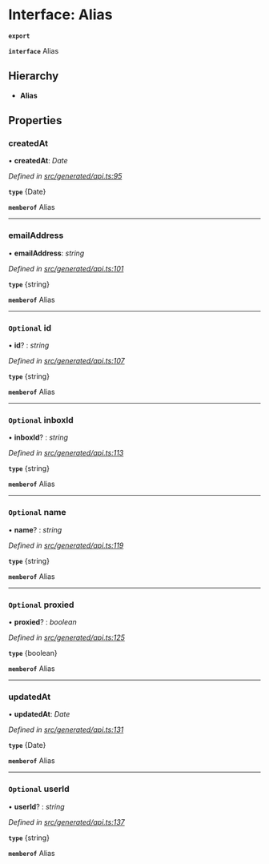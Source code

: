 # Interface: Alias

**`export`** 

**`interface`** Alias

## Hierarchy

* **Alias**

## Properties

###  createdAt

• **createdAt**: *Date*

*Defined in [src/generated/api.ts:95](https://github.com/mailslurp/mailslurp-client-ts-js/blob/507ad2d/src/generated/api.ts#L95)*

**`type`** {Date}

**`memberof`** Alias

___

###  emailAddress

• **emailAddress**: *string*

*Defined in [src/generated/api.ts:101](https://github.com/mailslurp/mailslurp-client-ts-js/blob/507ad2d/src/generated/api.ts#L101)*

**`type`** {string}

**`memberof`** Alias

___

### `Optional` id

• **id**? : *string*

*Defined in [src/generated/api.ts:107](https://github.com/mailslurp/mailslurp-client-ts-js/blob/507ad2d/src/generated/api.ts#L107)*

**`type`** {string}

**`memberof`** Alias

___

### `Optional` inboxId

• **inboxId**? : *string*

*Defined in [src/generated/api.ts:113](https://github.com/mailslurp/mailslurp-client-ts-js/blob/507ad2d/src/generated/api.ts#L113)*

**`type`** {string}

**`memberof`** Alias

___

### `Optional` name

• **name**? : *string*

*Defined in [src/generated/api.ts:119](https://github.com/mailslurp/mailslurp-client-ts-js/blob/507ad2d/src/generated/api.ts#L119)*

**`type`** {string}

**`memberof`** Alias

___

### `Optional` proxied

• **proxied**? : *boolean*

*Defined in [src/generated/api.ts:125](https://github.com/mailslurp/mailslurp-client-ts-js/blob/507ad2d/src/generated/api.ts#L125)*

**`type`** {boolean}

**`memberof`** Alias

___

###  updatedAt

• **updatedAt**: *Date*

*Defined in [src/generated/api.ts:131](https://github.com/mailslurp/mailslurp-client-ts-js/blob/507ad2d/src/generated/api.ts#L131)*

**`type`** {Date}

**`memberof`** Alias

___

### `Optional` userId

• **userId**? : *string*

*Defined in [src/generated/api.ts:137](https://github.com/mailslurp/mailslurp-client-ts-js/blob/507ad2d/src/generated/api.ts#L137)*

**`type`** {string}

**`memberof`** Alias
